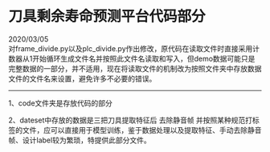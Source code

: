 # 刀具剩余寿命预测平台代码部分

2020/03/05   
对frame_divide.py以及plc_divide.py作出修改，原代码在读取文件时直接采用计数器从1开始循环生成文件名并按照此文件名读取和写入，但demo数据可能只是完整数据的一部分，并不适用，现在将读取文件的机制改为按照文件夹中存放数据文件的文件名来设置，避免许多不必要的错误。

---

1、code文件夹是存放代码的部分   

2、dateset中存放的数据是三把刀具提取特征后 去除静音帧 并按照某种规范打标签的文件，应可以直接用于模型训练，鉴于数据处理以及提取特征、手动去除静音帧、设计label较为繁琐，特提供此部分文件。
